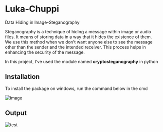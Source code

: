 # Luka-Chuppi
Data Hiding in Image-Steganography

Steganography is a technique of hiding a message within image or audio files. It means of storing data in a way that it hides the existence of them. We use this method when we don't want anyone else to see the message other than the sender and the intended receiver. This process helps in enhancing the security of the message.

In this project, I've used the module named **cryptosteganography** in python

## Installation ##
To install the package on windows, run the command below in the cmd

![image](https://user-images.githubusercontent.com/70878223/125107460-7be74080-e0fe-11eb-8409-73c176572fd4.png)

## Output ##
![test](https://user-images.githubusercontent.com/70878223/126073128-6179e020-41d8-40e6-83be-218de22f2b2e.PNG)


